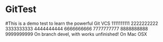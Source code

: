 # GitTest
#This is a demo test to learn the powerful Git VCS
1111111111
2222222222
3333333333
4444444444
6666666666
7777777777
8888888888
9999999999
On branch devel, with works unfinished!
On Mac OSX
